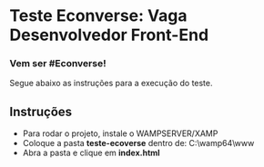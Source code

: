 # Teste Econverse: Vaga Desenvolvedor Front-End

### Vem ser #Econverse!

Segue abaixo as instruções para a execução do teste.

## Instruções
- Para rodar o projeto, instale o WAMPSERVER/XAMP
- Coloque a pasta **teste-ecoverse** dentro de: C:\wamp64\www
- Abra a pasta e clique em **index.html**
